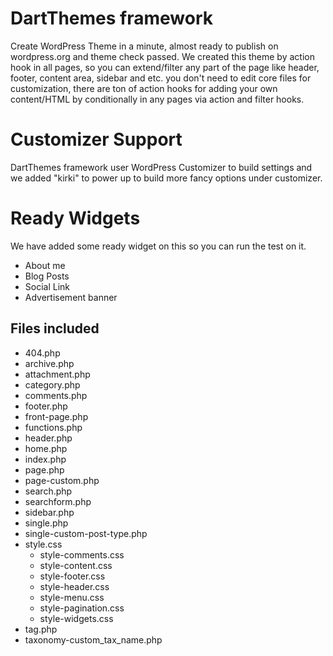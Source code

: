 # DartThemes framework
Create WordPress Theme in a minute, almost ready to publish on wordpress.org and theme check passed. We created this theme by action hook in all pages, so you can extend/filter any part of the page like header, footer, content area, sidebar and etc. you don't need to edit core files for customization, there are ton of action hooks for adding your own content/HTML by conditionally in any pages via action and filter hooks.


# Customizer Support
DartThemes framework user WordPress Customizer to build settings and we added "kirki" to power up to build more fancy options under customizer.


# Ready Widgets
We have added some ready widget on this so you can run the test on it.


* About me
* Blog Posts
* Social Link
* Advertisement banner

## Files included

* 404.php
* archive.php
* attachment.php
* category.php
* comments.php
* footer.php
* front-page.php
* functions.php
* header.php
* home.php
* index.php
* page.php
* page-custom.php
* search.php
* searchform.php
* sidebar.php
* single.php
* single-custom-post-type.php
* style.css
    * style-comments.css
    * style-content.css
    * style-footer.css
    * style-header.css
    * style-menu.css
    * style-pagination.css
    * style-widgets.css
* tag.php
* taxonomy-custom_tax_name.php